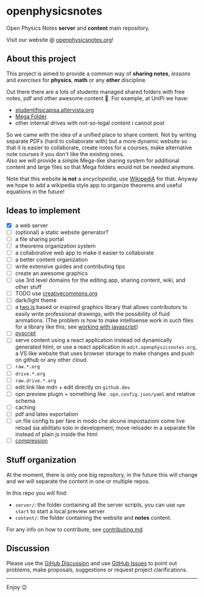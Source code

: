# openphysicsnotes
Open Physics Notes **server** and **content** main repository.

Visit our website @ [openphysicsnotes.org](openphysicsnotes.org)!

## About this project

This project is aimed to provide a common way of **sharing notes**, *lessons* and *exercises* for **physics**, **math** or any **other** discipline.

Out there there are a lots of students managed shared folders with free notes, pdf and other awesome content :hugs:. For example, at UniPi we have:
 - [studentifisicapisa.altervista.org](http://studentifisicapisa.altervista.org/cartella-mega/?doing_wp_cron=1652290811.6795101165771484375000)
 - [Mega Folder](https://mega.nz/#F!uJsACb7Z!CgzObPGHkau7CNd3LcKjOw)
 - other internal drives with not-so-legal content i cannot post

So we came with the idea of a unified place to share content. Not by writing separate PDFs (hard to collaborate with) but a more dynamic website so that it is easier to collaborate, create notes for a courses, make alternative note courses it you don't like the existing ones.  
Also we will provide a simple Mega-like sharing system for additional content and large files so that Mega folders would not be needed anymore.

<!-- TODO sharing system -->

Note that this website **is not** a *encyclopedia*, use [WikipediA](wikipedia.org) for that. Anyway we hope to add a wikipedia style app to organize theorems and useful equations in the future!

## Ideas to implement

 - [x] a web server
 - [ ] (optional) a static website generator?
 - [ ] a file sharing portal
 - [ ] a theorems organization system
 - [ ] a collaborative web app to make it easier to collaborate
 - [ ] a better content organization
 - [ ] write extensive guides and contributing tips
 - [ ] create an awesome graphics
 - [ ] use 3rd level domains for the editing app, sharing content, wiki, and other stuff
 - [ ] TODO use [creativecommons.org](https://creativecommons.org/)
 - [ ] dark/light theme
 - [ ] a [two.js](https://two.js.org/) based or inspired graphics library that allows contributors to easily write professional drawings, with the possibility of fluid animations. (The problem is how to make intellisense work in such files for a library like this, see [working with javascript](https://code.visualstudio.com/docs/nodejs/working-with-javascript))
 - [ ] [pyscript](https://pyscript.net/)
 - [ ] serve content using a react application instead od dynamically generated html, or use a react application in `edit.openphysicsnotes.org`, a VS like website that uses browser storage to make changes and push on github or any other cloud.
 - [ ] `raw.*.org`
 - [ ] `drive.*.org`
 - [ ] `raw.drive.*.org`
 - [ ] edit link like mdn + edit directly on `github.dev`
 - [ ] opn preview plugin + something like `.opn.config.json/yaml` and relative schema
 - [ ] caching
 - [ ] pdf and latex exportation
 - [ ] un file config.ts per fare in modo che alcune impostazioni come live reload sia abilitato solo in development; move reloader in a separate file instead of plain js inside the html
 - [ ] [compression](https://www.npmjs.com/package/compression)

## Stuff organization

At the moment, there is only one big repository, in the future this will change and we will separate the content in one or multiple repos.

In this repo you will find:
 - `server/`: the folder containing all the server scripts, you can use `npm start` to start a local preview server
 - `content/`: the folder containing the website and **notes** content.

For any info on how to contribute, see [contributing.md](./contributing.md)

## Discussion

Please use the [GiHub Discussion](https://github.com/OpenPhysicsNotes/openphysicsnotes/discussions) and use [GitHub Issues](https://github.com/OpenPhysicsNotes/openphysicsnotes/issues) to point out problems, make proposals, suggestions or request project clarifications.

---

Enjoy :wink:

